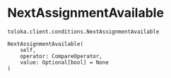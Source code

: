 # NextAssignmentAvailable
`toloka.client.conditions.NextAssignmentAvailable`

```
NextAssignmentAvailable(
    self,
    operator: CompareOperator,
    value: Optional[bool] = None
)
```

